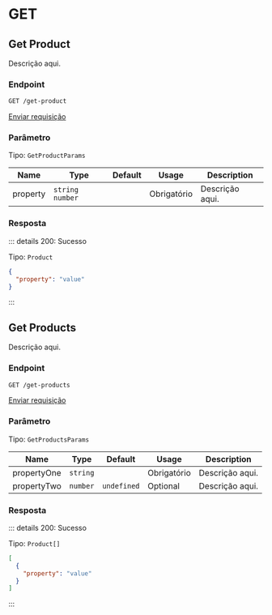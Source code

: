 # GET

## Get Product

Descrição aqui.

### Endpoint

```sh
GET /get-product
```

[Enviar requisição](https://hopp.sh/r/KC6zbfBzNX44 '/get-product')

### Parâmetro

Tipo: `GetProductParams`

| Name     | Type              | Default | Usage       | Description     |
| -------- | ----------------- | ------- | ----------- | --------------- |
| property | `string` `number` |         | Obrigatório | Descrição aqui. |

### Resposta

::: details 200: Sucesso

Tipo: `Product`

```json
{
  "property": "value"
}
```

:::

## Get Products

Descrição aqui.

### Endpoint

```sh
GET /get-products
```

[Enviar requisição](https://hopp.sh/r/H2O26ilPwJLs '/get-products')

### Parâmetro

Tipo: `GetProductsParams`

| Name        | Type     | Default     | Usage       | Description     |
| ----------- | -------- | ----------- | ----------- | --------------- |
| propertyOne | `string` |             | Obrigatório | Descrição aqui. |
| propertyTwo | `number` | `undefined` | Optional    | Descrição aqui. |

### Resposta

::: details 200: Sucesso

Tipo: `Product[]`

```json
[
  {
    "property": "value"
  }
]
```

:::
